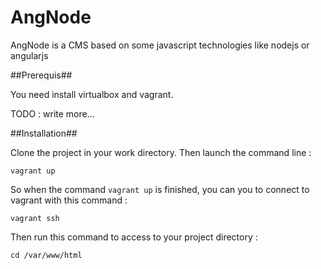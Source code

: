 AngNode
=======

AngNode is a CMS based on some javascript technologies like nodejs or angularjs

##Prerequis##

You need install virtualbox and vagrant.

TODO : write more...

##Installation##

Clone the project in your work directory. Then launch the command line :

`vagrant up`

So when the command `vagrant up` is finished, you can you to connect to vagrant with this command :

`vagrant ssh`

Then run this command to access to your project directory :

`cd /var/www/html`


